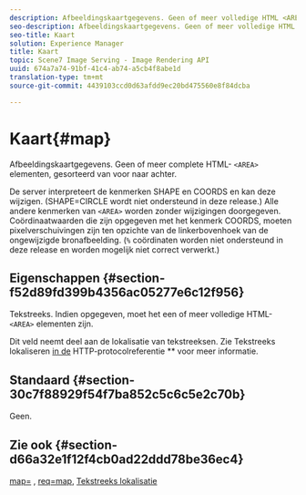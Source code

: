 ```yaml
---
description: Afbeeldingskaartgegevens. Geen of meer volledige HTML <AREA>-elementen, gesorteerd van voor naar achter.
seo-description: Afbeeldingskaartgegevens. Geen of meer volledige HTML <AREA>-elementen, gesorteerd van voor naar achter.
seo-title: Kaart
solution: Experience Manager
title: Kaart
topic: Scene7 Image Serving - Image Rendering API
uuid: 674a7a74-91bf-41c4-ab74-a5cb4f8abe1d
translation-type: tm+mt
source-git-commit: 4439103ccd0d63afdd9ec20bd475560e8f84dcba

---
```



# Kaart{#map}

Afbeeldingskaartgegevens. Geen of meer complete HTML- `<AREA>` elementen, gesorteerd van voor naar achter.

De server interpreteert de kenmerken SHAPE en COORDS en kan deze wijzigen. (SHAPE=CIRCLE wordt niet ondersteund in deze release.) Alle andere kenmerken van `<AREA>` worden zonder wijzigingen doorgegeven. Coördinaatwaarden die zijn opgegeven met het kenmerk COORDS, moeten pixelverschuivingen zijn ten opzichte van de linkerbovenhoek van de ongewijzigde bronafbeelding. (`%` coördinaten worden niet ondersteund in deze release en worden mogelijk niet correct verwerkt.)

## Eigenschappen {#section-f52d89fd399b4356ac05277e6c12f956}

Tekstreeks. Indien opgegeven, moet het een of meer volledige HTML- `<AREA>` elementen zijn.

Dit veld neemt deel aan de lokalisatie van tekstreeksen. Zie Tekstreeks lokaliseren [in de](/help/aem-is-ir-api/is-api/http-ref/image-serving-api-ref/c-http-protocol-reference/c-syntax-and-features/r-text-string-localization.md) HTTP-protocolreferentie ** voor meer informatie.

## Standaard {#section-30c7f88929f54f7ba852c5c6c5e2c70b}

Geen.

## Zie ook {#section-d66a32e1f12f4cb0ad22ddd78be36ec4}

[map=](/help/aem-is-ir-api/is-api/http-ref/image-serving-api-ref/c-http-protocol-reference/c-command-reference/r-map.md) , [req=map](/help/aem-is-ir-api/is-api/http-ref/image-serving-api-ref/c-http-protocol-reference/c-command-reference/r-req/r-req.md), [Tekstreeks lokalisatie](/help/aem-is-ir-api/is-api/http-ref/image-serving-api-ref/c-http-protocol-reference/c-syntax-and-features/r-text-string-localization.md)
